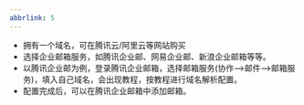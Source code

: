 ```yaml
---
abbrlink: 5
---
```

- 拥有一个域名，可在腾讯云/阿里云等网站购买
- 选择企业邮箱服务，如腾讯企业邮、网易企业邮、新浪企业邮箱等等。
- 以腾讯企业邮为例，登录腾讯企业邮箱，选择邮箱服务(协作-->邮件-->邮箱服务)，填入自己域名，会出现教程，按教程进行域名解析配置。
- 配置完成后，可以在腾讯企业邮箱中添加邮箱。